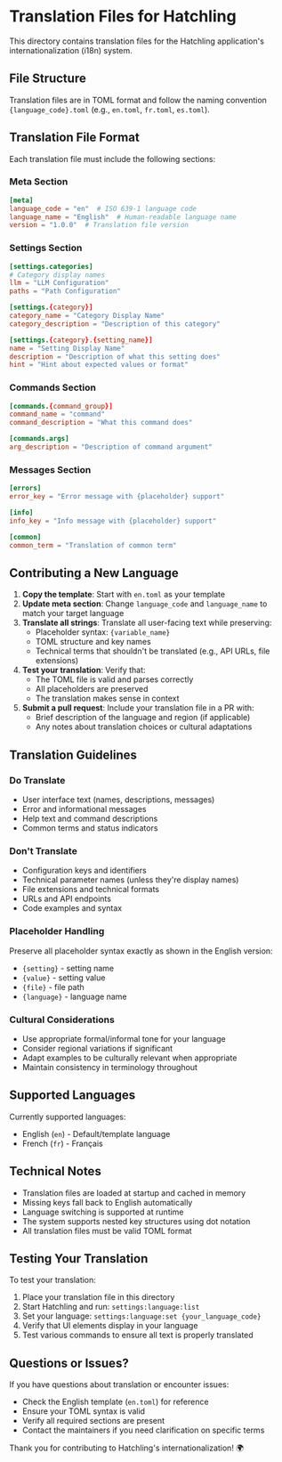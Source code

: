 # Translation Files for Hatchling

This directory contains translation files for the Hatchling application's internationalization (i18n) system.

## File Structure

Translation files are in TOML format and follow the naming convention `{language_code}.toml` (e.g., `en.toml`, `fr.toml`, `es.toml`).

## Translation File Format

Each translation file must include the following sections:

### Meta Section
```toml
[meta]
language_code = "en"  # ISO 639-1 language code
language_name = "English"  # Human-readable language name
version = "1.0.0"  # Translation file version
```

### Settings Section
```toml
[settings.categories]
# Category display names
llm = "LLM Configuration"
paths = "Path Configuration"

[settings.{category}]
category_name = "Category Display Name"
category_description = "Description of this category"

[settings.{category}.{setting_name}]
name = "Setting Display Name"
description = "Description of what this setting does"
hint = "Hint about expected values or format"
```

### Commands Section
```toml
[commands.{command_group}]
command_name = "command"
command_description = "What this command does"

[commands.args]
arg_description = "Description of command argument"
```

### Messages Section
```toml
[errors]
error_key = "Error message with {placeholder} support"

[info]
info_key = "Info message with {placeholder} support"

[common]
common_term = "Translation of common term"
```

## Contributing a New Language

1. **Copy the template**: Start with `en.toml` as your template
2. **Update meta section**: Change `language_code` and `language_name` to match your target language
3. **Translate all strings**: Translate all user-facing text while preserving:
   - Placeholder syntax: `{variable_name}`
   - TOML structure and key names
   - Technical terms that shouldn't be translated (e.g., API URLs, file extensions)
4. **Test your translation**: Verify that:
   - The TOML file is valid and parses correctly
   - All placeholders are preserved
   - The translation makes sense in context
5. **Submit a pull request**: Include your translation file in a PR with:
   - Brief description of the language and region (if applicable)
   - Any notes about translation choices or cultural adaptations

## Translation Guidelines

### Do Translate
- User interface text (names, descriptions, messages)
- Error and informational messages
- Help text and command descriptions
- Common terms and status indicators

### Don't Translate
- Configuration keys and identifiers
- Technical parameter names (unless they're display names)
- File extensions and technical formats
- URLs and API endpoints
- Code examples and syntax

### Placeholder Handling
Preserve all placeholder syntax exactly as shown in the English version:
- `{setting}` - setting name
- `{value}` - setting value
- `{file}` - file path
- `{language}` - language name

### Cultural Considerations
- Use appropriate formal/informal tone for your language
- Consider regional variations if significant
- Adapt examples to be culturally relevant when appropriate
- Maintain consistency in terminology throughout

## Supported Languages

Currently supported languages:
- English (`en`) - Default/template language
- French (`fr`) - Français

## Technical Notes

- Translation files are loaded at startup and cached in memory
- Missing keys fall back to English automatically
- Language switching is supported at runtime
- The system supports nested key structures using dot notation
- All translation files must be valid TOML format

## Testing Your Translation

To test your translation:

1. Place your translation file in this directory
2. Start Hatchling and run: `settings:language:list`
3. Set your language: `settings:language:set {your_language_code}`
4. Verify that UI elements display in your language
5. Test various commands to ensure all text is properly translated

## Questions or Issues?

If you have questions about translation or encounter issues:
- Check the English template (`en.toml`) for reference
- Ensure your TOML syntax is valid
- Verify all required sections are present
- Contact the maintainers if you need clarification on specific terms

Thank you for contributing to Hatchling's internationalization! 🌍
